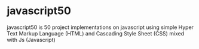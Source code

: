 # javascript50
javascript50 is 50 project implementations on javascript using simple Hyper Text Markup Language (HTML) and Cascading Style Sheet (CSS) mixed with Js (Javascript)

